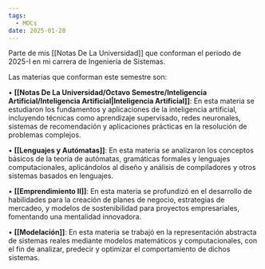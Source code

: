 ```yaml
---
tags:
  - MOCs
date: 2025-01-28
---
```

Parte de mis [[Notas De La Universidad]] que conforman el periodo de 2025-I en mi carrera de Ingeniería de Sistemas.

Las materias que conforman este semestre son:

• **[[Notas De La Universidad/Octavo Semestre/Inteligencia Artificial/Inteligencia Artificial|Inteligencia Artificial]]**: En esta materia se estudiaron los fundamentos y aplicaciones de la inteligencia artificial, incluyendo técnicas como aprendizaje supervisado, redes neuronales, sistemas de recomendación y aplicaciones prácticas en la resolución de problemas complejos.

• **[[Lenguajes y Autómatas]]**: En esta materia se analizaron los conceptos básicos de la teoría de autómatas, gramáticas formales y lenguajes computacionales, aplicándolos al diseño y análisis de compiladores y otros sistemas basados en lenguajes.

• **[[Emprendimiento II]]**: En esta materia se profundizó en el desarrollo de habilidades para la creación de planes de negocio, estrategias de mercadeo, y modelos de sostenibilidad para proyectos empresariales, fomentando una mentalidad innovadora.

• **[[Modelación]]**: En esta materia se trabajó en la representación abstracta de sistemas reales mediante modelos matemáticos y computacionales, con el fin de analizar, predecir y optimizar el comportamiento de dichos sistemas.